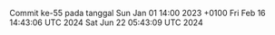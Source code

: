 Commit ke-55 pada tanggal Sun Jan 01 14:00 2023 +0100
Fri Feb 16 14:43:06 UTC 2024
Sat Jun 22 05:43:09 UTC 2024

